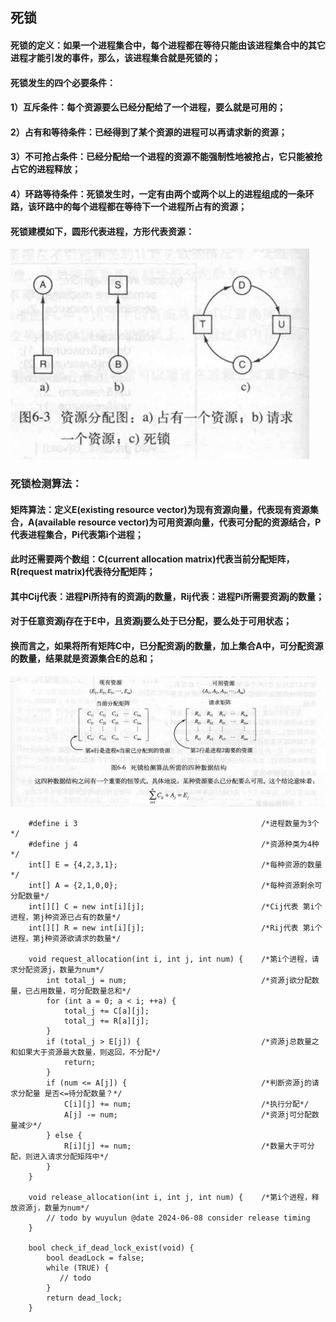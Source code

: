 ## 死锁
#### 死锁的定义：如果一个进程集合中，每个进程都在等待只能由该进程集合中的其它进程才能引发的事件，那么，该进程集合就是死锁的；
#### 死锁发生的四个必要条件：
#### 1）互斥条件：每个资源要么已经分配给了一个进程，要么就是可用的；
#### 2）占有和等待条件：已经得到了某个资源的进程可以再请求新的资源；
#### 3）不可抢占条件：已经分配给一个进程的资源不能强制性地被抢占，它只能被抢占它的进程释放；
#### 4）环路等待条件：死锁发生时，一定有由两个或两个以上的进程组成的一条环路，该环路中的每个进程都在等待下一个进程所占有的资源； 

#### 死锁建模如下，圆形代表进程，方形代表资源：

![](../resource/操作系统/死锁示例图.png)

### 死锁检测算法：
#### 矩阵算法：定义E(existing resource vector)为现有资源向量，代表现有资源集合，A(available resource vector)为可用资源向量，代表可分配的资源结合，P代表进程集合，Pi代表第i个进程；
#### 此时还需要两个数组：C(current allocation matrix)代表当前分配矩阵，R(request matrix)代表待分配矩阵；
#### 其中Cij代表：进程Pi所持有的资源j的数量，Rij代表：进程Pi所需要资源j的数量；
#### 对于任意资源j存在于E中，且资源j要么处于已分配，要么处于可用状态；
#### 换而言之，如果将所有矩阵C中，已分配资源j的数量，加上集合A中，可分配资源的数量，结果就是资源集合E的总和；
![](../resource/操作系统/死锁检测矩阵算法.png)

```
    #define i 3                                         /*进程数量为3个*/
    #define j 4                                         /*资源种类为4种*/
    int[] E = {4,2,3,1};                                /*每种资源的数量*/
    int[] A = {2,1,0,0};                                /*每种资源剩余可分配数量*/
    int[][] C = new int[i][j];                          /*Cij代表 第i个进程，第j种资源已占有的数量*/
    int[][] R = new int[i][j];                          /*Rij代表 第i个进程，第j种资源欲请求的数量*/
    
    void request_allocation(int i, int j, int num) {    /*第i个进程，请求分配资源j，数量为num*/
        int total_j = num;                              /*资源j欲分配数量，已占用数量，可分配数量总和*/
        for (int a = 0; a < i; ++a) {
            total_j += C[a][j];
            total_j += R[a][j];
        }
        if (total_j > E[j]) {                           /*资源j总数量之和如果大于资源最大数量，则返回，不分配*/
            return;
        }
        if (num <= A[j]) {                              /*判断资源j的请求分配量 是否<=待分配数量？*/
            C[i][j] += num;                             /*执行分配*/
            A[j] -= num;                                /*资源j可分配数量减少*/
        } else {
            R[i][j] += num;                             /*数量大于可分配，则进入请求分配矩阵中*/
        }
    }
    
    void release_allocation(int i, int j, int num) {    /*第i个进程，释放资源j，数量为num*/
        // todo by wuyulun @date 2024-06-08 consider release timing
    }
    
    bool check_if_dead_lock_exist(void) {
        bool deadLock = false;
        while (TRUE) {
           // todo     
        }
        return dead_lock;
    }
```
